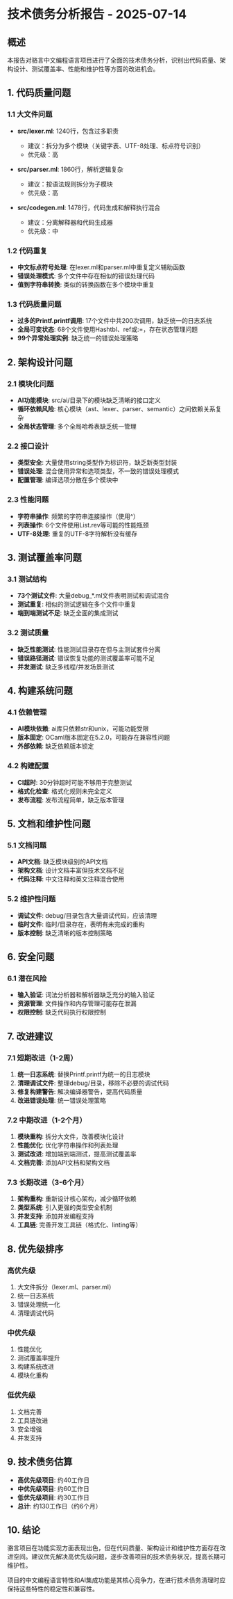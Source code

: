 # 技术债务分析报告 - 2025-07-14

## 概述

本报告对骆言中文编程语言项目进行了全面的技术债务分析，识别出代码质量、架构设计、测试覆盖率、性能和维护性等方面的改进机会。

## 1. 代码质量问题

### 1.1 大文件问题
- **src/lexer.ml**: 1240行，包含过多职责
  - 建议：拆分为多个模块（关键字表、UTF-8处理、标点符号识别）
  - 优先级：高

- **src/parser.ml**: 1860行，解析逻辑复杂
  - 建议：按语法规则拆分为子模块
  - 优先级：高

- **src/codegen.ml**: 1478行，代码生成和解释执行混合
  - 建议：分离解释器和代码生成器
  - 优先级：中

### 1.2 代码重复
- **中文标点符号处理**: 在lexer.ml和parser.ml中重复定义辅助函数
- **错误处理模式**: 多个文件中存在相似的错误处理代码
- **值到字符串转换**: 类似的转换函数在多个模块中重复

### 1.3 代码质量问题
- **过多的Printf.printf调用**: 17个文件中共200次调用，缺乏统一的日志系统
- **全局可变状态**: 68个文件使用Hashtbl、ref或:=，存在状态管理问题
- **99个异常处理实例**: 缺乏统一的错误处理策略

## 2. 架构设计问题

### 2.1 模块化问题
- **AI功能模块**: src/ai/目录下的模块缺乏清晰的接口定义
- **循环依赖风险**: 核心模块（ast、lexer、parser、semantic）之间依赖关系复杂
- **全局状态管理**: 多个全局哈希表缺乏统一管理

### 2.2 接口设计
- **类型安全**: 大量使用string类型作为标识符，缺乏新类型封装
- **错误处理**: 混合使用异常和选项类型，不一致的错误处理模式
- **配置管理**: 编译选项分散在多个模块中

### 2.3 性能问题
- **字符串操作**: 频繁的字符串连接操作（使用^）
- **列表操作**: 6个文件使用List.rev等可能的性能瓶颈
- **UTF-8处理**: 重复的UTF-8字符解析没有缓存

## 3. 测试覆盖率问题

### 3.1 测试结构
- **73个测试文件**: 大量debug_*.ml文件表明测试和调试混合
- **测试重复**: 相似的测试逻辑在多个文件中重复
- **端到端测试不足**: 缺乏全面的集成测试

### 3.2 测试质量
- **缺乏性能测试**: 性能测试目录存在但与主测试套件分离
- **错误路径测试**: 错误恢复功能的测试覆盖率可能不足
- **并发测试**: 缺乏多线程/并发场景测试

## 4. 构建系统问题

### 4.1 依赖管理
- **AI模块依赖**: ai库只依赖str和unix，可能功能受限
- **版本固定**: OCaml版本固定在5.2.0，可能存在兼容性问题
- **外部依赖**: 缺乏依赖版本锁定

### 4.2 构建配置
- **CI超时**: 30分钟超时可能不够用于完整测试
- **格式化检查**: 格式化规则未完全定义
- **发布流程**: 发布流程简单，缺乏版本管理

## 5. 文档和维护性问题

### 5.1 文档问题
- **API文档**: 缺乏模块级别的API文档
- **架构文档**: 设计文档丰富但技术文档不足
- **代码注释**: 中文注释和英文注释混合使用

### 5.2 维护性问题
- **调试文件**: debug/目录包含大量调试代码，应该清理
- **临时文件**: 临时/目录存在，表明有未完成的重构
- **版本控制**: 缺乏清晰的版本控制策略

## 6. 安全问题

### 6.1 潜在风险
- **输入验证**: 词法分析器和解析器缺乏充分的输入验证
- **资源管理**: 文件操作和内存管理可能存在泄漏
- **权限控制**: 缺乏代码执行权限控制

## 7. 改进建议

### 7.1 短期改进（1-2周）
1. **统一日志系统**: 替换Printf.printf为统一的日志模块
2. **清理调试文件**: 整理debug/目录，移除不必要的调试代码
3. **修复构建警告**: 解决编译器警告，提高代码质量
4. **改进错误处理**: 统一错误处理策略

### 7.2 中期改进（1-2个月）
1. **模块重构**: 拆分大文件，改善模块化设计
2. **性能优化**: 优化字符串操作和列表处理
3. **测试改进**: 增加端到端测试，提高测试覆盖率
4. **文档完善**: 添加API文档和架构文档

### 7.3 长期改进（3-6个月）
1. **架构重构**: 重新设计核心架构，减少循环依赖
2. **类型系统**: 引入更强的类型安全机制
3. **并发支持**: 添加并发编程支持
4. **工具链**: 完善开发工具链（格式化、linting等）

## 8. 优先级排序

### 高优先级
1. 大文件拆分（lexer.ml、parser.ml）
2. 统一日志系统
3. 错误处理统一化
4. 清理调试代码

### 中优先级
1. 性能优化
2. 测试覆盖率提升
3. 构建系统改进
4. 模块化重构

### 低优先级
1. 文档完善
2. 工具链改进
3. 安全增强
4. 并发支持

## 9. 技术债务估算

- **高优先级项目**: 约40工作日
- **中优先级项目**: 约60工作日
- **低优先级项目**: 约30工作日
- **总计**: 约130工作日（约6个月）

## 10. 结论

骆言项目在功能实现方面表现出色，但在代码质量、架构设计和维护性方面存在改进空间。建议优先解决高优先级问题，逐步改善项目的技术债务状况，提高长期可维护性。

项目的中文编程语言特性和AI集成功能是其核心竞争力，在进行技术债务清理时应保持这些特性的稳定性和兼容性。